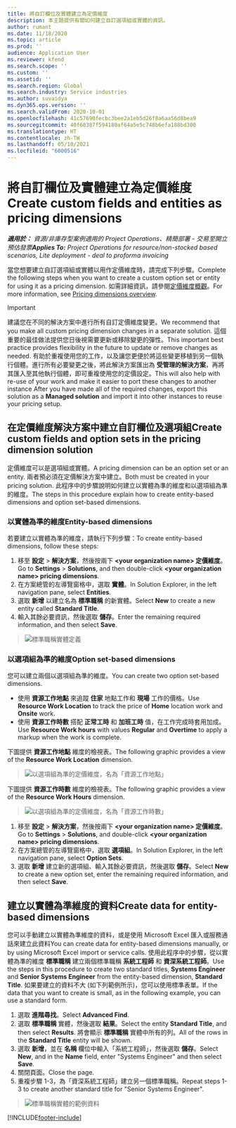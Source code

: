 ```yaml
---
title: 將自訂欄位及實體建立為定價維度
description: 本主題提供有關如何建立自訂選項組或實體的資訊。
author: rumant
ms.date: 11/18/2020
ms.topic: article
ms.prod: ''
audience: Application User
ms.reviewer: kfend
ms.search.scope: ''
ms.custom: ''
ms.assetid: ''
ms.search.region: Global
ms.search.industry: Service industries
ms.author: suvaidya
ms.dyn365.ops.version: ''
ms.search.validFrom: 2020-10-01
ms.openlocfilehash: 41c57690fecbc3bee2a1eb5d26f8a6aa56d8bea9
ms.sourcegitcommit: 40f68387f594180af64a5e5c748b6efa188bd300
ms.translationtype: HT
ms.contentlocale: zh-TW
ms.lasthandoff: 05/10/2021
ms.locfileid: "6000516"
---
```

# <a name="create-custom-fields-and-entities-as-pricing-dimensions"></a><span data-ttu-id="95a1f-103">將自訂欄位及實體建立為定價維度</span><span class="sxs-lookup"><span data-stu-id="95a1f-103">Create custom fields and entities as pricing dimensions</span></span>

<span data-ttu-id="95a1f-104">_**適用於：** 資源/非庫存型案例適用的 Project Operations、精簡部署 - 交易至開立預估發票_</span><span class="sxs-lookup"><span data-stu-id="95a1f-104">_**Applies To:** Project Operations for resource/non-stocked based scenarios, Lite deployment - deal to proforma invoicing_</span></span>

<span data-ttu-id="95a1f-105">當您想要建立自訂選項組或實體以用作定價維度時，請完成下列步驟。</span><span class="sxs-lookup"><span data-stu-id="95a1f-105">Complete the following steps when you want to create a custom option set or entity for using it as a pricing dimension.</span></span> <span data-ttu-id="95a1f-106">如需詳細資訊，請參閱[定價維度概觀](pricing-dimensions-overview.md)。</span><span class="sxs-lookup"><span data-stu-id="95a1f-106">For more information, see [Pricing dimensions overview](pricing-dimensions-overview.md).</span></span>  

> [!IMPORTANT]
> <span data-ttu-id="95a1f-107">建議您在不同的解決方案中進行所有自訂定價維度變更。</span><span class="sxs-lookup"><span data-stu-id="95a1f-107">We recommend that you make all custom pricing dimension changes in a separate solution.</span></span> <span data-ttu-id="95a1f-108">這個重要的最佳做法提供您日後視需要更新或移除變更的彈性。</span><span class="sxs-lookup"><span data-stu-id="95a1f-108">This important best practice provides flexibility in the future to update or remove changes as needed.</span></span> <span data-ttu-id="95a1f-109">有助於重複使用您的工作，以及讓您更便於將這些變更移植到另一個執行個體。進行所有必要變更之後，將此解決方案匯出為 **受管理的解決方案**，再將其匯入至其他執行個體，即可重複使用您的定價設定。</span><span class="sxs-lookup"><span data-stu-id="95a1f-109">This will also help with re-use of your work and make it easier to port these changes to another instance After you have made all of the required changes, export this solution as a **Managed solution** and import it into other instances to reuse your pricing setup.</span></span>

  
## <a name="create-custom-fields-and-option-sets-in-the-pricing-dimension-solution"></a><span data-ttu-id="95a1f-110">在定價維度解決方案中建立自訂欄位及選項組</span><span class="sxs-lookup"><span data-stu-id="95a1f-110">Create custom fields and option sets in the pricing dimension solution</span></span>

<span data-ttu-id="95a1f-111">定價維度可以是選項組或實體。</span><span class="sxs-lookup"><span data-stu-id="95a1f-111">A pricing dimension can be an option set or an entity.</span></span> <span data-ttu-id="95a1f-112">兩者預必須在定價解決方案中建立。</span><span class="sxs-lookup"><span data-stu-id="95a1f-112">Both must be created in your pricing solution.</span></span> <span data-ttu-id="95a1f-113">此程序中的步驟說明如何建立以實體為準的維度和以選項組為準的維度。</span><span class="sxs-lookup"><span data-stu-id="95a1f-113">The steps in this procedure explain how to create entity-based dimensions and option set-based dimensions.</span></span>

### <a name="entity-based-dimensions"></a><span data-ttu-id="95a1f-114">以實體為準的維度</span><span class="sxs-lookup"><span data-stu-id="95a1f-114">Entity-based dimensions</span></span>
<span data-ttu-id="95a1f-115">若要建立以實體為準的維度，請執行下列步驟：</span><span class="sxs-lookup"><span data-stu-id="95a1f-115">To create entity-based dimensions, follow these steps:</span></span>

1. <span data-ttu-id="95a1f-116">移至 **設定** > **解決方案**，然後按兩下 **\<your organization name> 定價維度**。</span><span class="sxs-lookup"><span data-stu-id="95a1f-116">Go to **Settings** > **Solutions**, and then double-click **\<your organization name> pricing dimensions**.</span></span>
2. <span data-ttu-id="95a1f-117">在方案總管的左導覽窗格中，選取 **實體**。</span><span class="sxs-lookup"><span data-stu-id="95a1f-117">In Solution Explorer, in the left navigation pane, select **Entities**.</span></span>
3. <span data-ttu-id="95a1f-118">選取 **新增** 以建立名為 **標準職稱** 的新實體。</span><span class="sxs-lookup"><span data-stu-id="95a1f-118">Select **New** to create a new entity called **Standard Title**.</span></span> 
4. <span data-ttu-id="95a1f-119">輸入其餘必要資訊，然後選取 **儲存**。</span><span class="sxs-lookup"><span data-stu-id="95a1f-119">Enter the remaining required information, and then select **Save**.</span></span>

> ![標準職稱實體定義](media/Standard-Title-entity-definition.png)

### <a name="option-set-based-dimensions"></a><span data-ttu-id="95a1f-121">以選項組為準的維度</span><span class="sxs-lookup"><span data-stu-id="95a1f-121">Option set-based dimensions</span></span> 
<span data-ttu-id="95a1f-122">您可以建立兩個以選項組為準的維度。</span><span class="sxs-lookup"><span data-stu-id="95a1f-122">You can create two option set-based dimensions.</span></span> 

- <span data-ttu-id="95a1f-123">使用 **資源工作地點** 來追蹤 **住家** 地點工作和 **現場** 工作的價格。</span><span class="sxs-lookup"><span data-stu-id="95a1f-123">Use **Resource Work Location** to track the price of **Home** location work and **Onsite** work.</span></span> 
- <span data-ttu-id="95a1f-124">使用 **資源工作時數** 搭配 **正常工時** 和 **加班工時** 值，在工作完成時套用加成。</span><span class="sxs-lookup"><span data-stu-id="95a1f-124">Use **Resource Work hours** with values **Regular** and **Overtime** to apply a markup when the work is complete.</span></span>

<span data-ttu-id="95a1f-125">下圖提供 **資源工作地點** 維度的檢視表。</span><span class="sxs-lookup"><span data-stu-id="95a1f-125">The following graphic provides a view of the **Resource Work Location** dimension.</span></span> 

> ![以選項組為準的定價維度，名為「資源工作地點」](media/Option-set-PD-called-Resource-Work-Location.png)

<span data-ttu-id="95a1f-127">下圖提供 **資源工作時數** 維度的檢視表。</span><span class="sxs-lookup"><span data-stu-id="95a1f-127">The following graphic provides a view of the **Resource Work Hours** dimension.</span></span> 

> ![以選項組為準的定價維度，名為「資源工作時數」](media/Option-set-PD-called-Resource-Work-Hours.png)

1. <span data-ttu-id="95a1f-129">移至 **設定** > **解決方案**，然後按兩下 **\<your organization name> 定價維度**。</span><span class="sxs-lookup"><span data-stu-id="95a1f-129">Go to **Settings** > **Solutions**, and double-click  **\<your organization name> pricing dimensions**.</span></span> 
2. <span data-ttu-id="95a1f-130">在方案總管的左導覽窗格中，選取 **選項組**。</span><span class="sxs-lookup"><span data-stu-id="95a1f-130">In Solution Explorer, in the left navigation pane, select  **Option Sets**.</span></span> 
3. <span data-ttu-id="95a1f-131">選取 **新增** 建立新的選項組、輸入其餘必要資訊，然後選取 **儲存**。</span><span class="sxs-lookup"><span data-stu-id="95a1f-131">Select **New** to create a new option set, enter the remaining required information, and then select **Save**.</span></span>

## <a name="create-data-for-entity-based-dimensions"></a><span data-ttu-id="95a1f-132">建立以實體為準維度的資料</span><span class="sxs-lookup"><span data-stu-id="95a1f-132">Create data for entity-based dimensions</span></span>

<span data-ttu-id="95a1f-133">您可以手動建立以實體為準維度的資料，或是使用 Microsoft Excel 匯入或服務通話來建立此資料</span><span class="sxs-lookup"><span data-stu-id="95a1f-133">You can create data for entity-based dimensions manually, or by using Microsoft Excel import or service calls.</span></span> <span data-ttu-id="95a1f-134">使用此程序中的步驟，從以實體為準的維度 **標準職稱** 建立兩個標準職稱 **系統工程師** 和 **資深系統工程師**。</span><span class="sxs-lookup"><span data-stu-id="95a1f-134">Use the steps in this procedure to create two standard titles, **Systems Engineer** and **Senior Systems Engineer** from the entity-based dimension, **Standard Title**.</span></span> <span data-ttu-id="95a1f-135">如果要建立的資料不大 (如下列範例所示)，您可以使用標準表單。</span><span class="sxs-lookup"><span data-stu-id="95a1f-135">If the data that you want to create is small, as in the following example, you can use a standard form.</span></span>

1. <span data-ttu-id="95a1f-136">選取 **進階尋找**。</span><span class="sxs-lookup"><span data-stu-id="95a1f-136">Select **Advanced Find**.</span></span>
2. <span data-ttu-id="95a1f-137">選取 **標準職稱** 實體，然後選取 **結果**。</span><span class="sxs-lookup"><span data-stu-id="95a1f-137">Select the entity **Standard Title**, and then select **Results**.</span></span> <span data-ttu-id="95a1f-138">將會顯示 **標準職稱** 實體中所有的列。</span><span class="sxs-lookup"><span data-stu-id="95a1f-138">All of the rows in the **Standard Title** entity will be shown.</span></span>
3. <span data-ttu-id="95a1f-139">選取 **新增**，並在 **名稱** 欄位中輸入「系統工程師」，然後選取 **儲存**。</span><span class="sxs-lookup"><span data-stu-id="95a1f-139">Select **New**, and in the **Name** field, enter "Systems Engineer" and then select **Save**.</span></span>
4. <span data-ttu-id="95a1f-140">關閉頁面。</span><span class="sxs-lookup"><span data-stu-id="95a1f-140">Close the page.</span></span> 
5. <span data-ttu-id="95a1f-141">重複步驟 1-3，為「資深系統工程師」建立另一個標準職稱。</span><span class="sxs-lookup"><span data-stu-id="95a1f-141">Repeat steps 1-3 to create another standard title for "Senior Systems Engineer".</span></span>

> ![標準職稱實體的範例資料](media/ST-data.png)


[!INCLUDE[footer-include](../includes/footer-banner.md)]
